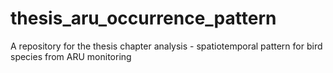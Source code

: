 # thesis_aru_occurrence_pattern
A repository for the thesis chapter analysis - spatiotemporal pattern for bird species from ARU monitoring
